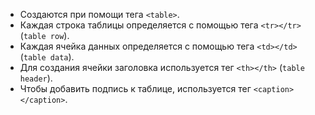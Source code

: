 *   Создаются при помощи тега `<table>`.
*   Каждая строка таблицы определяется с помощью тега `<tr></tr>` (`table row`).
*   Каждая ячейка данных определяется с помощью тега `<td></td>` (`table data`).
*   Для создания ячейки заголовка используется тег `<th></th>` (`table header`).
*   Чтобы добавить подпись к таблице, используется тег `<caption></caption>`.